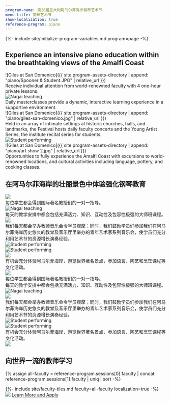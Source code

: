 ```yaml
---
program-name: 第26届意大利阿马尔菲海岸钢琴艺术节
menu-title: 钢琴艺术节
show-localization: true
reference-program: piano
---
```

{%- include site/initialize-program-variables.md program=page -%}
<section id="splash" class="standard-block" markdown="1">

## Experience an intensive piano education within the breathtaking views of the Amalfi Coast

<div class="image-copy">
<div class="image rellax" data-rellax-speed="-1" markdown="1">
![Giles at San Domenico]({{ site.program-assets-directory | append: "piano/Spooner & Student.JPG" | relative_url }})
</div>
<div class="copy">
Receive individual attention from world-renowned faculty with 4 one-hour private lessons.
</div>
</div>


<div class="image-copy right">
<div class="image rellax" data-rellax-speed="-.7">
<img src="{{ site.program-assets-directory | append: "piano/IMG_1398_edited.jpg" | relative_url }}" alt="Nagai teaching" />
</div>
<div class="copy">
Daily masterclasses provide a dynamic, interactive learning experience in a supportive environment.
</div>
</div>


<div class="image-copy">
<div class="image rellax" data-rellax-speed="-.3" markdown="1">
![Giles at San Domenico]({{ site.program-assets-directory | append: "piano/giles-san-domenico.jpg" | relative_url }})
</div>
<div class="copy" style="bottom: -7rem;">
Held in an array of intimate settings at historic churches, halls, and landmarks, the Festival hosts daily faculty concerts and the Young Artist Series, the institute recital series for students.
</div>
</div>

<div class="image-copy right">
<div class="image rellax" data-rellax-speed=".3">
<img src="{{ site.program-assets-directory | append: "piano/1554040_orig.jpg" | relative_url }}" alt="Student performing" />
</div>
</div>

<div class="image-copy">
<div class="image rellax" data-rellax-speed=".5" markdown="1">
![Giles at San Domenico]({{ site.program-assets-directory | append: "piano/art show 2.jpg" | relative_url }})
</div>
<div class="copy" style="bottom: 5rem;">
Opportunities to fully experience the Amalfi Coast with excursions to world-renowned locations, and cultural activities including language, pottery, and cooking classes.
</div>
</div>


</section>


<section id="splash" class="proto-2 standard-block" markdown="1">

## 在阿马尔菲海岸的壮丽景色中体验强化钢琴教育

<div class="image-copy">
<div class="image" data-rellax-speed="-1" data-rellax-percentage="0">
<img src="{{ site.program-assets-directory | append: "piano/Spooner & Student.JPG" | relative_url }}" />
</div>
<div class="copy">
    <div>每位学生都会得到国际著名教授们的一对一指导。</div>
</div>
</div>


<div class="image-copy right">
<div class="image" data-rellax-speed="-.7" data-rellax-percentage="0">
<img src="{{ site.program-assets-directory | append: "piano/IMG_1398_edited.jpg" | relative_url }}" alt="Nagai teaching" />
</div>
<div class="copy">
每天的教学安排中都会包括充满活力、知识、互动性及包容性极强的大师班课程。
</div>
</div>


<div class="image-copy">
<div class="image" data-rellax-speed="-.3" data-rellax-percentage="0">
<img src="{{ site.program-assets-directory | append: "piano/giles-san-domenico.jpg" | relative_url }}" />
</div>
<div class="copy" style="bottom: -7rem;">
我们每天都会举办教师音乐会令学员观摩；同时，我们鼓励学员们参加我们在阿马尔菲海岸历史悠久的教堂及音乐厅里举办的青年艺术家系列音乐会，使学员们充分利用艺术节的资源增长演奏经验。
</div>
</div>

<div class="image-copy right">
<div class="image" data-rellax-speed=".3" data-rellax-percentage="0">
<img src="{{ site.program-assets-directory | append: "piano/1554040_orig.jpg" | relative_url }}" alt="Student performing" />
</div>
<div class="image" data-rellax-speed=".3" data-rellax-percentage="0.5">
<img src="{{ site.program-assets-directory | append: "piano/lowenthal-oppens.jpg" | relative_url }}" alt="Student performing" />
</div>
</div>

<div class="image-copy">
<div class="image" data-rellax-speed=".5" data-rellax-percentage="0">
<img src="{{ site.program-assets-directory | append: "piano/art show 2.jpg" | relative_url }}" />
</div>
<div class="copy" style="bottom: 5rem;">
有机会充分体验阿马尔菲海岸，游览世界著名景点，参加语言、陶艺和烹饪课程等文化活动。
</div>
</div>


</section>


<section id="splash" class="proto-3">

<div class="image" data-rellax-speed="-1" data-rellax-percentage="0">
<img src="{{ site.program-assets-directory | append: "piano/Spooner & Student.JPG" | relative_url }}" />
</div>
<div class="copy">
    <div>每位学生都会得到国际著名教授们的一对一指导。</div>
</div>

<div class="copy" style="grid-column-start:2"><div>
每天的教学安排中都会包括充满活力、知识、互动性及包容性极强的大师班课程。
</div></div>
<div class="image" data-rellax-speed="-.7" data-rellax-percentage="0">
<img src="{{ site.program-assets-directory | append: "piano/IMG_1398_edited.jpg" | relative_url }}" alt="Nagai teaching" />
</div>

<div class="image" data-rellax-speed="-.3" data-rellax-percentage="0">
<img src="{{ site.program-assets-directory | append: "piano/giles-san-domenico.jpg" | relative_url }}" />
</div>
<div class="copy" style="grid-column-end: span 4;"><div>
我们每天都会举办教师音乐会令学员观摩；同时，我们鼓励学员们参加我们在阿马尔菲海岸历史悠久的教堂及音乐厅里举办的青年艺术家系列音乐会，使学员们充分利用艺术节的资源增长演奏经验。
</div></div>

<div class="image" data-rellax-speed=".3" data-rellax-percentage="0" style="grid-column-start:2">
<img src="{{ site.program-assets-directory | append: "piano/1554040_orig.jpg" | relative_url }}" alt="Student performing" />
</div>
<div class="image" data-rellax-speed=".3" data-rellax-percentage="0">
<img src="{{ site.program-assets-directory | append: "piano/lowenthal-oppens.jpg" | relative_url }}" alt="Student performing" />
</div>

<div class="copy"><div>
有机会充分体验阿马尔菲海岸，游览世界著名景点，参加语言、陶艺和烹饪课程等文化活动。
</div></div>
<div class="image" data-rellax-speed=".5" data-rellax-percentage="0">
<img src="{{ site.program-assets-directory | append: "piano/art show 2.jpg" | relative_url }}" />
</div>

</section>


<section id="faculty" markdown="1">

## 向世界一流的教师学习

{% assign all-faculty = reference-program.sessions[0].faculty | concat: reference-program.sessions[1].faculty | uniq | sort -%}
<div class="standard-block tiles front-of-brochure">
{%- include site/faculty-tiles.md faculty=all-faculty localization=true -%}
</div>
</section>


<section id="learn" class="background-image-container">
<img src="{{ site.program-assets-directory | append: 'piano/collage.jpg' | relative_url }}" />
<a class="apply" href="{{ apply-page.url | relative_url }}">Learn More and Apply</a>
</section>
